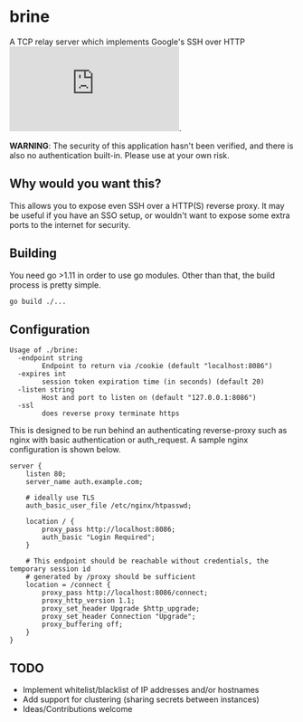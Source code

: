 brine
=====

A TCP relay server which implements Google's SSH over HTTP ![relay server protocol](https://chromium.googlesource.com/apps/libapps/+/master/nassh/doc/relay-protocol.md).

**WARNING**: The security of this application hasn't been verified, and there is also no authentication
built-in. Please use at your own risk.

## Why would you want this?
This allows you to expose even SSH over a HTTP(S) reverse proxy. It may be useful if you have an SSO setup,
or wouldn't want to expose some extra ports to the internet for security.

## Building
You need go >1.11 in order to use go modules. Other than that, the build process is pretty simple.

```bash
go build ./...
```

## Configuration
```
Usage of ./brine:
  -endpoint string
    	Endpoint to return via /cookie (default "localhost:8086")
  -expires int
    	session token expiration time (in seconds) (default 20)
  -listen string
    	Host and port to listen on (default "127.0.0.1:8086")
  -ssl
    	does reverse proxy terminate https
```

This is designed to be run behind an authenticating reverse-proxy such as nginx with basic authentication or
auth_request. A sample nginx configuration is shown below.

```nginx
server {
    listen 80;
    server_name auth.example.com;

    # ideally use TLS
    auth_basic_user_file /etc/nginx/htpasswd;

    location / {
        proxy_pass http://localhost:8086;
        auth_basic "Login Required";
    }

    # This endpoint should be reachable without credentials, the temporary session id
    # generated by /proxy should be sufficient
    location = /connect {
        proxy_pass http://localhost:8086/connect;
        proxy_http_version 1.1;
        proxy_set_header Upgrade $http_upgrade;
        proxy_set_header Connection "Upgrade";
        proxy_buffering off;
    }
}
```

## TODO
- Implement whitelist/blacklist of IP addresses and/or hostnames
- Add support for clustering (sharing secrets between instances)
- Ideas/Contributions welcome
